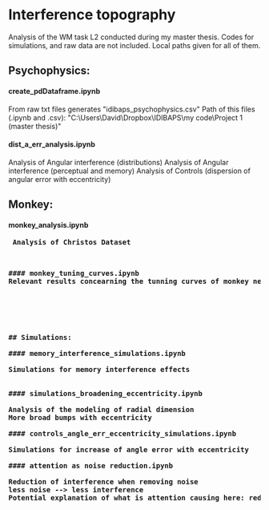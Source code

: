 # Interference topography

Analysis of the WM task L2 conducted during my master thesis.
Codes for simulations, and raw data are not included. Local paths given for all of them.

## Psychophysics:

#### create_pdDataframe.ipynb
From raw txt files generates "idibaps_psychophysics.csv"
Path of this files (.ipynb and .csv):
"C:\Users\David\Dropbox\IDIBAPS\my code\Project 1 (master thesis)"


#### dist_a_err_analysis.ipynb
Analysis of Angular interference (distributions)
Analysis of Angular interference (perceptual and memory)
Analysis of Controls (dispersion of angular error with eccentricity)

<b>



## Monkey:

#### monkey_analysis.ipynb
<pre> Analysis of Christos Dataset <pre>


#### monkey_tuning_curves.ipynb
Relevant results concearning the tunning curves of monkey neural data



<b>
  

## Simulations:

#### memory_interference_simulations.ipynb

Simulations for memory interference effects


#### simulations_broadening_eccentricity.ipynb

Analysis of the modeling of radial dimension
More broad bumps with eccentricity

#### controls_angle_err_eccentricity_simulations.ipynb

Simulations for increase of angle error with eccentricity

#### attention as noise reduction.ipynb

Reduction of interference when removing noise
less noise --> less interference
Potential explanation of what is attention causing here: reduction of noise.



